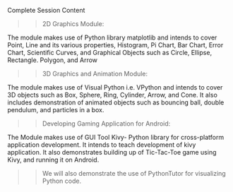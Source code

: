 
Complete Session Content

>>	2D Graphics Module: 

The module makes use of Python library matplotlib and intends to cover Point, Line and its various properties, Histogram, Pi Chart, Bar Chart, Error Chart, Scientific Curves, and Graphical Objects such as Circle, Ellipse, Rectangle. Polygon, and Arrow

>>	3D Graphics and Animation Module: 

The module makes use of Visual Python i.e. VPython and intends to cover 3D objects such as Box, Sphere, Ring, Cylinder, Arrow, and Cone. It also includes demonstration of animated objects such as bouncing ball, double pendulum, and particles in a box.

>>	Developing Gaming Application for Android:

The Module makes use of GUI Tool Kivy- Python library for cross-platform application development. It intends to teach development of kivy application. It also demonstrates building up of Tic-Tac-Toe game using Kivy, and running it on Android.

>>	We will also demonstrate the use of PythonTutor for visualizing Python code.  
